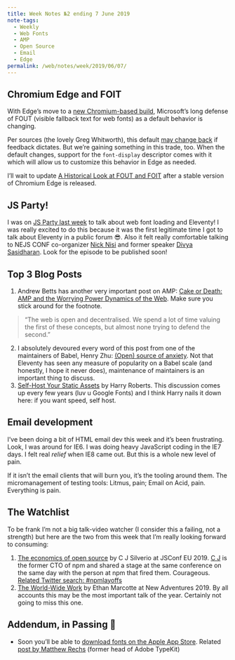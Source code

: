 ```yaml
---
title: Week Notes №2 ending 7 June 2019
note-tags:
  - Weekly
  - Web Fonts
  - AMP
  - Open Source
  - Email
  - Edge
permalink: /web/notes/week/2019/06/07/
---
```


## Chromium Edge and FOIT

With Edge’s move to a [new Chromium-based build](https://www.microsoftedgeinsider.com/en-us/), Microsoft’s long defense of FOUT (visible fallback text for web fonts) as a default behavior is changing.

Per sources (the lovely Greg Whitworth), this default [may change back](https://twitter.com/zachleat/status/1129253642220052480) if feedback dictates. But we’re gaining something in this trade, too. When the default changes, support for the `font-display` descriptor comes with it which will allow us to customize this behavior in Edge as needed.

I’ll wait to update [A Historical Look at FOUT and FOIT](/web/fout-foit-history/) after a stable version of Chromium Edge is released.

## JS Party!

I was on [JS Party last week](https://twitter.com/JSPartyFM/status/1134127789257449472) to talk about web font loading and Eleventy! I was really excited to do this because it was the first legitimate time I got to talk about Eleventy in a public forum 😎. Also it felt really comfortable talking to NEJS CONF co-organizer [Nick Nisi](https://twitter.com/nicknisi) and former speaker [Divya Sasidharan](https://twitter.com/shortdiv). Look for the episode to be published soon!

## Top 3 Blog Posts


1. Andrew Betts has another very important post on AMP: [Cake or Death: AMP and the Worrying Power Dynamics of the Web](https://trib.tv/2019/05/28/cake-or-death-amp-and-the-worrying-power-dynamics-of-the-web/). Make sure you stick around for the footnote.
> “The web is open and decentralised. We spend a lot of time valuing the first of these concepts, but almost none trying to defend the second.”
2. I absolutely devoured every word of this post from one of the maintainers of Babel, Henry Zhu: [(Open) source of anxiety](https://increment.com/open-source/open-source-of-anxiety/). Not that Eleventy has seen any measure of popularity on a Babel scale (and honestly, I hope it never does), maintenance of maintainers is an important thing to discuss.
3. [Self-Host Your Static Assets](https://csswizardry.com/2019/05/self-host-your-static-assets/) by Harry Roberts. This discussion comes up every few years (luv u Google Fonts) and I think Harry nails it down here: if you want speed, self host.

## Email development

I’ve been doing a bit of HTML email dev this week and it’s been frustrating. Look, I was around for IE6. I was doing heavy JavaScript coding in the IE7 days. I felt real _relief_ when IE8 came out. But this is a whole new level of pain.

If it isn’t the email clients that will burn you, it’s the tooling around them. The micromanagement of testing tools: Litmus, pain; Email on Acid, pain. Everything is pain.

## The Watchlist

To be frank I’m not a big talk-video watcher (I consider this a failing, not a strength) but here are the two from this week that I’m really looking forward to consuming:

1. [The economics of open source](https://www.youtube.com/watch?v=MO8hZlgK5zc) by C J Silverio at JSConf EU 2019. [C J](https://twitter.com/ceejbot) is the former CTO of npm and shared a stage at the same conference on the same day with the person at npm that fired them. Courageous. [Related Twitter search: #npmlayoffs](https://twitter.com/search?vertical=default&q=%23npmlayoffs&src=typd)
2. [The World-Wide Work](https://newadventuresconf.com/2019/coverage/ethan/) by Ethan Marcotte at New Adventures 2019. By all accounts this may be the most important talk of the year. Certainly not going to miss this one.

## Addendum, in Passing 💨

* Soon you’ll be able to [download fonts on the Apple App Store](https://twitter.com/NickSherman/status/1135644308189540352). Related [post by Matthew Rechs](https://www.bizlet.org/writings/why-ios-fonts-matter) (former head of Adobe TypeKit)
